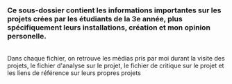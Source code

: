 <h3>Ce sous-dossier contient les informations importantes sur les projets crées par les étudiants de la 3e année, plus spécifiquement leurs installations, création et mon opinion personelle.</h3>
<br/>
Dans chaque fichier, on retrouve les médias pris par moi durant la visite des projets, le fichier d'analyse sur le projet, le fichier de critique sur le projet et les liens de référence sur leurs propres projets 
